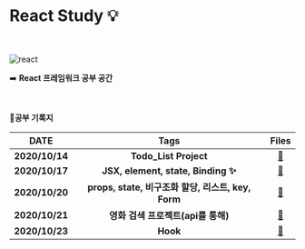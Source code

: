 # React Study :bulb:

</br>



![react](https://user-images.githubusercontent.com/48006103/95996882-21220080-0e6e-11eb-9820-20f125fd510b.png)









:arrow_right: **React 프레임워크 공부 공간**



</br>



📖**공부 기록지**

|      DATE      |                        Tags                        |                            Files                             |
| :------------: | :------------------------------------------------: | :----------------------------------------------------------: |
| **2020/10/14** |               **Todo_List Project**                | [:open_file_folder:](https://github.com/holim0/Front_End_Study/blob/master/README_Directory/React/20201014.md) |
| **2020/10/17** |         **JSX, element, state, Binding ✨**         | [:open_file_folder:](https://github.com/holim0/Front_End_Study/blob/master/README_Directory/React/20201016.md) |
| **2020/10/20** | **props, state, 비구조화 할당, 리스트, key, Form** | [:open_file_folder:](https://github.com/holim0/Front_End_Study/blob/master/README_Directory/React/20201020.md) |
| **2020/10/21** |         **영화 검색 프로젝트(api를 통해)**         | [:open_file_folder:](https://github.com/holim0/Front_End_Study/blob/master/README_Directory/React/20201021.md) |
| **2020/10/23** |                      **Hook**                      | [:open_file_folder:](https://github.com/holim0/Front_End_Study/blob/master/README_Directory/React/20201022.md) |







</br></br>

















